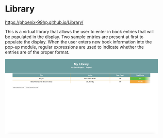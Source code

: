 # Library

https://phoenix-99hp.github.io/Library/

This is a virtual library that allows the user to enter in book entries that will be populated in the display. Two sample entries are present at first to populate the display. When the user enters new book information into the pop-up module, regular expressions are used to indicate whether the entries are of the proper format. 

![](library.png)